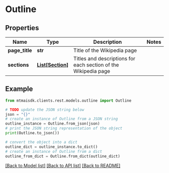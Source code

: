 # Outline


## Properties

Name | Type | Description | Notes
------------ | ------------- | ------------- | -------------
**page_title** | **str** | Title of the Wikipedia page | 
**sections** | [**List[Section]**](Section.md) | Titles and descriptions for each section of the Wikipedia page | 

## Example

```python
from mtmaisdk.clients.rest.models.outline import Outline

# TODO update the JSON string below
json = "{}"
# create an instance of Outline from a JSON string
outline_instance = Outline.from_json(json)
# print the JSON string representation of the object
print(Outline.to_json())

# convert the object into a dict
outline_dict = outline_instance.to_dict()
# create an instance of Outline from a dict
outline_from_dict = Outline.from_dict(outline_dict)
```
[[Back to Model list]](../README.md#documentation-for-models) [[Back to API list]](../README.md#documentation-for-api-endpoints) [[Back to README]](../README.md)


